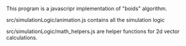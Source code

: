 This program is a javascripr implementation of "boids" algorithm.

src/simulationLogic/animation.js
contains all the simulation logic

src/simulationLogic/math_helpers.js
are helper functions for 2d vector calculations.